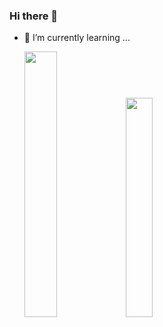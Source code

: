 ### Hi there 👋

- 🌱 I’m currently learning ...


  <a href="https://github.com/Pedro-maciel-pinheiro"></a>
  <img width="33%"  src="https://github-readme-stats.vercel.app/api?username=Pedro-maciel-pinheiro&show_icons=true&theme=transparent" alt="">
  <img width="30%"  src="https://github-readme-stats.vercel.app/api/top-langs/?username=Pedro-maciel-pinheiro&layout=compact&theme=transparent" alt="">

